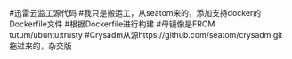 #迅雷云监工源代码
#我只是搬运工，从seatom来的，添加支持docker的Dockerfile文件
#根据Dockerfile进行构建
#母镜像是FROM tutum/ubuntu:trusty
#Crysadm从源https://github.com/seatom/crysadm.git拖过来的，杂交版
